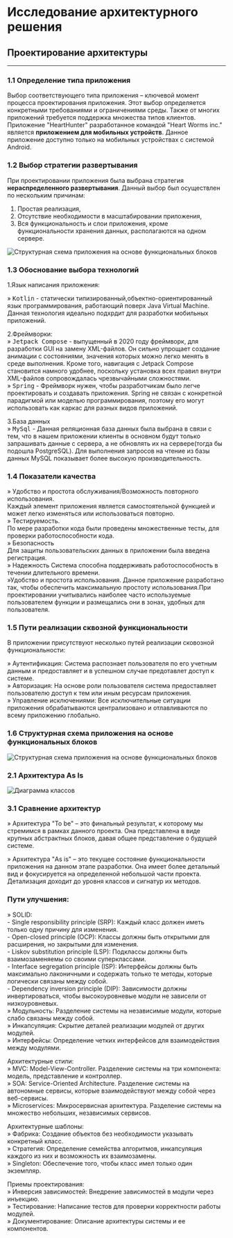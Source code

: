 # Исследование архитектурного решения
## Проектирование архитектуры

---
### 1.1 Определение типа приложения 
  Выбор соответствующего типа приложения – ключевой момент процесса проектирования приложения. Этот выбор определяется конкретными требованиями и ограничениями среды. Также от многих приложений требуется поддержка множества типов клиентов. 
Приложение "HeartHunter" разработанное командой "Heart Worms inc." является 
**приложением для мобильных устройств**. Данное приложение доступно только на мобильных устройствах с системой Android.

### 1.2 Выбор стратегии развертывания 

При проектировании приложения была выбрана стратегия **нераспределенного развертывания**. Данный выбор был осуществлен по нескольким причинам:  
1) Простая реализация,  
2) Отсутствие необходимости в масштабировании приложения,  
3) Вся функциональность и слои приложения, кроме функциональности хранения данных, располагаются на одном сервере.

![Структурная схема приложения на основе функциональных блоков](https://github.com/helistam/HeartHunter/blob/main/documentation/files/schema.png)

### 1.3 Обоснование выбора технологий 
1.Язык написания приложения: 
 
&#187; <kbd>Kotlin</kbd>  - статически типизированный,объектно-ориентированный язык программирования, работающий поверх Java Virtual Machine. Данная технология идеально подхрдит для разработки мобильных приложений. 

2.Фреймворки:  
&#187; <kbd>Jetpack Compose</kbd> - выпущенный в 2020 году фреймворк, для разработки GUI на замену XML-файлов. Он сильно упрощает создание анимации с состояниями, значения которых можно легко менять в среде выполнения. Кроме того, навигация с Jetpack Compose становится намного удобнее, поскольку установка всех правил внутри XML-файлов сопровождалась чрезвычайными сложностями.  
&#187; <kbd>Spring</kbd> - Фреймворк нужен, чтобы разработчикам было легче проектировать и создавать приложения. Spring не связан с конкретной парадигмой или моделью программирования, поэтому его могут использовать как каркас для разных видов приложений.  

3.База данных  
&#187; <kbd>MySql</kbd> - Данная реляционная база данных была выбрана в связи с тем, что в нашем приложении клиенты в основном будут только запрашивать данные с сервера, а не обновлять их на сервере(тогда бы подошла PostgreSQL). Для выполнения запросов на чтение из базы данных MySQL показывает более высокую производительность.

### 1.4 Показатели качества

 &#187; Удобство и простота обслуживания/Возможность повторного использования.  
 Каждый элемент приложения является самостоятельной функцией и может легко изменяться или использоваться повторно.  
 &#187; Тестируемость.  
 По мере разработки кода были проведены множественные тесты, для проверки работоспособности кода.  
 &#187; Безопасность  
 Для защиты пользовательских данных в приложении была введена регистрация.  
 &#187; Надежность 
 Система способна поддерживать работоспособность в течении длительного времени.  
 &#187;Удобство и простота использования. 
 Данное приложение разработано так, чтобы обеспечить максимальную простоту использования.При проектировании учитывались наиболее часто используемые пользователем функции и размещались они в зонах, удобных для пользователя.

### 1.5 Пути реализации сквозной функциональности 
  
В приложении присутствуют несколько путей реализации сковозной функциональности:

&#187; Аутентификация: Система распознает пользователя по его учетным данным и предоставляет и в успешном случае предотавлет доступ к системе.  
&#187; Авторизация: На основе роли пользователя система предоставляет пользователю доступ к тем или иным ресурсам приложения.  
&#187; Управление исключениями: Все исключительные ситуации приложения обрабатываются централизовано и отлавливаются по всему приложению глобально.

### 1.6 Структурная схема приложения на основе функциональных блоков

![Структурная схема приложения на основе функциональных блоков](https://github.com/helistam/HeartHunter/blob/main/documentation/files/unallocated_deployment.png)


### 2.1 Архитектура As Is
  
![Диаграмма классов](https://github.com/helistam/HeartHunter/blob/main/diagrams/images/ClassDiagram.png)
  
### 3.1 Сравнение архитектур   

&#187; Архитектура "To be" – это финальный результат, к которому мы стремимся в рамках данного проекта. Она представлена в виде крупных абстрактных блоков, давая общее представление о будущей системе.  

&#187; Архитектура "As is" – это текущее состояние функциональности приложения на данном этапе разработки. Она имеет более детальный вид и фокусируется на определенной небольшой части проекта. Детализация доходит до уровня классов и сигнатур их методов.  
  
### Пути улучшения:  
  
&#187; SOLID:  
    - Single responsibility principle (SRP): Каждый класс должен иметь только одну причину для изменения.  
    - Open-closed principle (OCP): Классы должны быть открытыми для расширения, но закрытыми для изменения.  
    - Liskov substitution principle (LSP): Подклассы должны быть взаимозаменяемы со своими суперклассами.  
    - Interface segregation principle (ISP): Интерфейсы должны быть максимально лаконичными и содержать только те методы, которые логически связаны между собой.  
    - Dependency inversion principle (DIP): Зависимости должны инвертироваться, чтобы высокоуровневые модули не зависели от низкоуровневых.  
&#187; Модульность: Разделение системы на независимые модули, которые слабо связаны между собой.  
&#187; Инкапсуляция: Скрытие деталей реализации модулей от других модулей.  
&#187; Интерфейсы: Определение четких интерфейсов для взаимодействия между модулями.  
  
Архитектурные стили:  
&#187; MVC: Model-View-Controller. Разделение системы на три компонента: модель, представление и контроллер.  
&#187; SOA: Service-Oriented Architecture. Разделение системы на автономные сервисы, которые взаимодействуют между собой через веб-сервисы.  
&#187; Microservices: Микросервисная архитектура. Разделение системы на множество небольших, независимых сервисов.  
  
Архитектурные шаблоны:  
&#187; Фабрика: Создание объектов без необходимости указывать конкретный класс.  
&#187; Стратегия: Определение семейства алгоритмов, инкапсуляция каждого из них и возможность их взаимозамены.  
&#187; Singleton: Обеспечение того, чтобы класс имел только один экземпляр.  
  
Приемы проектирования:    
&#187; Инверсия зависимостей: Внедрение зависимостей в модули через инъекцию.  
&#187; Тестирование: Написание тестов для проверки корректности работы модулей.  
&#187; Документирование: Описание архитектуры системы и ее компонентов.  